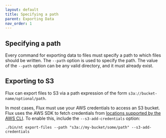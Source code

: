```yaml
---
layout: default
title: Specifying a path
parent: Exporting Data
nav_order: 1
---
```


## Specifying a path

Every command for exporting data to files must specify a path to which files should be written. The `--path` option 
is used to specify the path. The value of the `--path` option can be any valid directory, and it must already exist.

## Exporting to S3

Flux can export files to S3 via a path expression of the form `s3a://bucket-name/optional/path`.

In most cases, Flux must use your AWS credentials to access an S3 bucket. Flux uses the AWS SDK to fetch credentials from
[locations supported by the AWS CLI](https://docs.aws.amazon.com/cli/latest/userguide/cli-authentication-short-term.html).
To enable this, include the `--s3-add-credentials` option:

```
./bin/nt export-files --path "s3a://my-bucket/some/path" --s3-add-credentials
```
